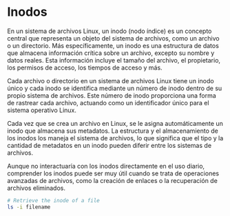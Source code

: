 # Inodos

En un sistema de archivos Linux, un inodo (nodo índice) es un concepto central que representa un objeto del sistema de archivos, como un archivo o un directorio. Más específicamente, un inodo es una estructura de datos que almacena información crítica sobre un archivo, excepto su nombre y datos reales. Esta información incluye el tamaño del archivo, el propietario, los permisos de acceso, los tiempos de acceso y más.

Cada archivo o directorio en un sistema de archivos Linux tiene un inodo único y cada inodo se identifica mediante un número de inodo dentro de su propio sistema de archivos. Este número de inodo proporciona una forma de rastrear cada archivo, actuando como un identificador único para el sistema operativo Linux.

Cada vez que se crea un archivo en Linux, se le asigna automáticamente un inodo que almacena sus metadatos. La estructura y el almacenamiento de los inodos los maneja el sistema de archivos, lo que significa que el tipo y la cantidad de metadatos en un inodo pueden diferir entre los sistemas de archivos.

Aunque no interactuaría con los inodos directamente en el uso diario, comprender los inodos puede ser muy útil cuando se trata de operaciones avanzadas de archivos, como la creación de enlaces o la recuperación de archivos eliminados.

```bash
# Retrieve the inode of a file
ls -i filename
```